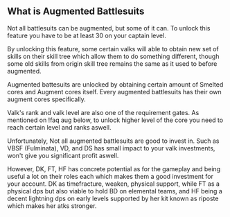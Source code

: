 ## What is Augmented Battlesuits

Not all battlesuits can be augmented, but some of it can. To unlock this feature you have to be at least 30 on your captain level.

By unlocking this feature, some certain valks will able to obtain new set of skills on their skill tree which allow them to do something different, though some old skills from origin skill tree remains the same as it used to before augmented.

Augmented battesuits are unlocked by obtaining certain amount of Smelted cores and Augment cores itself. Every augmented battlesuits has their own augment cores specifically.

Valk's rank and valk level are also one of the requirement gates. As mentioned on !faq aug below, to unlock higher level of the core you need to reach certain level and ranks aswell.

Unfortunately, Not all augmented battlesuits are good to invest in. Such as VBSF (Fulminata), VD, and DS has small impact to your valk investments, won't give you significant profit aswell. 

However, DK, FT, HF has concrete potential as for the gameplay and being useful a lot on their roles each which makes them a good investment for your account. DK as timefracture, weaken, physical support, while FT as a physical dps but also viable to hold BD on elemental teams, and HF being a decent lightning dps on early levels supported by her kit known as riposte which makes her atks stronger.